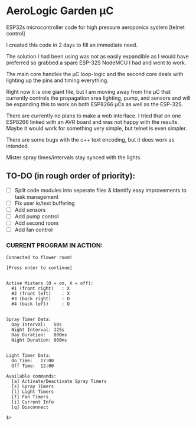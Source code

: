 # AeroLogic Garden μC

ESP32s microcontroller code for high pressure aeroponics system [telnet control]

I created this code in 2 days to fill an immediate need.

The solution I had been using was not as easily expandible as I would have preferred so grabbed a spare ESP-32S NodeMCU I had and went to work.

The main core handles the μC loop-logic and the second core deals with lighting up the pins and timing everything.

Right now it is one giant file, but I am moving away from the μC that currently controls the propagation area lighting, pump, and sensors and will be expanding this to work on both ESP8266 μCs as well as the ESP-32S.

There are currently no plans to make a web interface.  I tried that on one ESP8266 linked with an AVR board and was not happy with the results.  Maybe it would work for something very simple, but telnet is even simpler.

There are some bugs with the c++ text encoding, but it does work as intended.

Mister spray times/intervals stay synced with the lights.

## TO-DO (in rough order of priority):

- [ ] Split code modules into seperate files & Identify easy improvements to task management
- [ ] Fix user io/text buffering
- [ ] Add sensors
- [ ] Add pump control
- [ ] Add second room
- [ ] Add fan control

### CURRENT PROGRAM IN ACTION:

```
Connected to flower room!

[Press enter to continue]


Active Misters (O = on, X = off):
  #1 (front right)   : X
  #2 (front left)    : X
  #3 (back right)    : O
  #4 (back left)     : O


Spray Timer Data:
  Day Interval:   50s
  Night Interval: 125s
  Day Duration:   800ms
  Night Duration: 800ms


Light Timer Data:
  On Time:   17:00
  Off Time:  12:00

Available commands:
  [a] Activate/Deactivate Spray Timers
  [s] Spray Timers
  [l] Light Timers
  [f] Fan Timers
  [i] Current Info
  [q] Disconnect

$>
```
